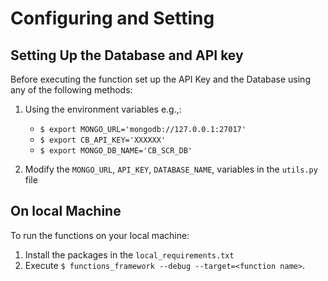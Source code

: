 Configuring and Setting
=========
## Setting Up the Database and API key
Before executing the function set up the API Key and the Database using any of the following methods:

1. Using the environment variables e.g.,:
   
    * `$ export MONGO_URL='mongodb://127.0.0.1:27017'`
    * `$ export CB_API_KEY='XXXXXX'`
    * `$ export MONGO_DB_NAME='CB_SCR_DB'`
2. Modify the `MONGO_URL`, `API_KEY`, `DATABASE_NAME`, variables in the `utils.py` file

## On local Machine

To run the functions on your local machine:

1. Install the packages in the `local_requirements.txt`
2. Execute `$ functions_framework --debug --target=<function name>`. 


        
